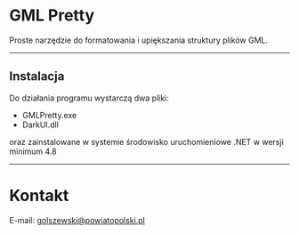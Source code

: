 # GML Pretty

Proste narzędzie do formatowania i upiększania struktury plików GML.

---

## Instalacja

Do działania programu wystarczą dwa pliki:
- GMLPretty.exe
- DarkUI.dll

oraz zainstalowane w systemie środowisko uruchomieniowe .NET w wersji minimum 4.8

---

# Kontakt

E-mail: golszewski@powiatopolski.pl
